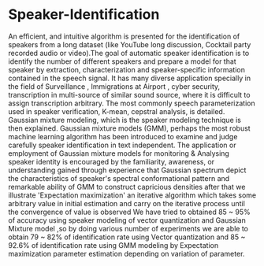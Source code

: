 # Speaker-Identification
An efficient, and intuitive algorithm is presented for the identification of speakers from a long dataset (like YouTube long discussion, Cocktail party recorded audio or video).The goal of automatic speaker
identification is to identify the number of different speakers and prepare a model for that speaker by extraction, characterization and speaker-specific information contained in the speech signal. It has many
diverse application specially in the field of Surveillance , Immigrations at Airport , cyber security, transcription in multi-source of similar sound source, where it is difficult to assign transcription arbitrary.
The most commonly speech parameterization used in speaker verification, K-mean, cepstral analysis, is detailed. Gaussian mixture modeling, which is the speaker modeling technique is then explained. Gaussian
mixture models (GMM), perhaps the most robust machine learning algorithm has been introduced to examine and judge carefully speaker identification in text independent. The application or employment of
Gaussian mixture models for monitoring & Analysing speaker identity is encouraged by the familiarity, awareness, or understanding gained through experience that Gaussian spectrum depict the characteristics
of speaker's spectral conformational pattern and remarkable ability of GMM to construct capricious densities after that we illustrate 'Expectation maximization' an iterative algorithm which takes some
arbitrary value in initial estimation and carry on the iterative process until the convergence of value is observed We have tried to obtained 85 ~ 95% of accuracy using speaker modeling of vector quantization
and Gaussian Mixture model ,so by doing various number of experiments we are able to obtain 79 ~ 82% of identification rate using Vector quantization and 85 ~ 92.6% of identification rate using GMM modeling
by Expectation maximization parameter estimation depending on variation of parameter.
